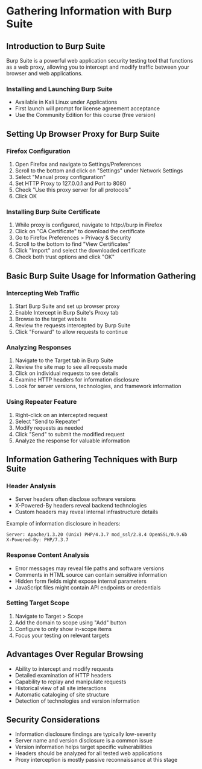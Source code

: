# Gathering Information with Burp Suite

## Introduction to Burp Suite

Burp Suite is a powerful web application security testing tool that functions as a web proxy, allowing you to intercept and modify traffic between your browser and web applications.

### Installing and Launching Burp Suite
- Available in Kali Linux under Applications
- First launch will prompt for license agreement acceptance
- Use the Community Edition for this course (free version)

## Setting Up Browser Proxy for Burp Suite

### Firefox Configuration
1. Open Firefox and navigate to Settings/Preferences
2. Scroll to the bottom and click on "Settings" under Network Settings
3. Select "Manual proxy configuration"
4. Set HTTP Proxy to 127.0.0.1 and Port to 8080
5. Check "Use this proxy server for all protocols"
6. Click OK

### Installing Burp Suite Certificate
1. While proxy is configured, navigate to http://burp in Firefox
2. Click on "CA Certificate" to download the certificate
3. Go to Firefox Preferences > Privacy & Security
4. Scroll to the bottom to find "View Certificates"
5. Click "Import" and select the downloaded certificate
6. Check both trust options and click "OK"

## Basic Burp Suite Usage for Information Gathering

### Intercepting Web Traffic
1. Start Burp Suite and set up browser proxy
2. Enable Intercept in Burp Suite's Proxy tab
3. Browse to the target website
4. Review the requests intercepted by Burp Suite
5. Click "Forward" to allow requests to continue

### Analyzing Responses
1. Navigate to the Target tab in Burp Suite
2. Review the site map to see all requests made
3. Click on individual requests to see details
4. Examine HTTP headers for information disclosure
5. Look for server versions, technologies, and framework information

### Using Repeater Feature
1. Right-click on an intercepted request
2. Select "Send to Repeater"
3. Modify requests as needed
4. Click "Send" to submit the modified request
5. Analyze the response for valuable information

## Information Gathering Techniques with Burp Suite

### Header Analysis
- Server headers often disclose software versions
- X-Powered-By headers reveal backend technologies
- Custom headers may reveal internal infrastructure details

Example of information disclosure in headers:
```
Server: Apache/1.3.20 (Unix) PHP/4.3.7 mod_ssl/2.8.4 OpenSSL/0.9.6b
X-Powered-By: PHP/7.3.7
```

### Response Content Analysis
- Error messages may reveal file paths and software versions
- Comments in HTML source can contain sensitive information
- Hidden form fields might expose internal parameters
- JavaScript files might contain API endpoints or credentials

### Setting Target Scope
1. Navigate to Target > Scope
2. Add the domain to scope using "Add" button
3. Configure to only show in-scope items
4. Focus your testing on relevant targets

## Advantages Over Regular Browsing

- Ability to intercept and modify requests
- Detailed examination of HTTP headers
- Capability to replay and manipulate requests
- Historical view of all site interactions
- Automatic cataloging of site structure
- Detection of technologies and version information

## Security Considerations

- Information disclosure findings are typically low-severity
- Server name and version disclosure is a common issue
- Version information helps target specific vulnerabilities
- Headers should be analyzed for all tested web applications
- Proxy interception is mostly passive reconnaissance at this stage
